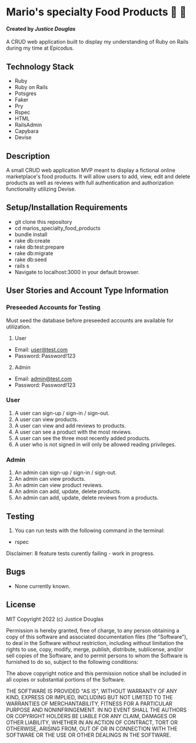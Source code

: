 # Mario's specialty Food Products 🎣 🍣
#### Created by _Justice Douglas_
A CRUD web application built to display my understanding of Ruby on Rails during my time at Epicodus.
## Technology Stack
- Ruby
- Ruby on Rails
- Potsgres
- Faker
- Pry
- Rspec
- HTML
- RailsAdmin
- Capybara
- Devise
## Description

A small CRUD web application MVP meant to display a fictional online marketplace's food products. It will allow users to add, view, edit and delete products as well as reviews with full authentication and authorization functionality utilizing Devise.

## Setup/Installation Requirements

- git clone this repository
- cd marios_specialty_food_products
- bundle install
- rake db:create
- rake db:test:prepare
- rake db:migrate
- rake db:seed
- rails s 
- Navigate to localhost:3000 in your default browser.

## User Stories and Account Type Information

### Preseeded Accounts for Testing
Must seed the database before preseeded accounts are available for utilization.

1. User
- Email: user@test.com
- Password: Password!123

2. Admin
- Email: admin@test.com
- Password: Password!123

### User
1. A user can sign-up / sign-in / sign-out.
2. A user can view products.
3. A user can view and add reviews to products.
4. A user can see a product with the most reviews.
5. A user can see the three most recently added products.
6. A user who is not signed in will only be allowed reading privileges.

### Admin
1. An admin can sign-up / sign-in / sign-out.
2. An admin can view products.
3. An admin can view product reviews.
4. An admin can add, update, delete products.
5. An admin can add, update, delete reviews from a products.

## Testing
1. You can run tests with the following command in the terminal:
- rspec

Disclaimer: 
8 feature tests curently failing - work in progress.

## Bugs
- None currently known.

## License

MIT Copyright 2022 (c) Justice Douglas

Permission is hereby granted, free of charge, to any person obtaining a copy of this software and associated documentation files (the "Software"), to deal in the Software without restriction, including without limitation the rights to use, copy, modify, merge, publish, distribute, sublicense, and/or sell copies of the Software, and to permit persons to whom the Software is furnished to do so, subject to the following conditions:

The above copyright notice and this permission notice shall be included in all copies or substantial portions of the Software.

THE SOFTWARE IS PROVIDED "AS IS", WITHOUT WARRANTY OF ANY KIND, EXPRESS OR IMPLIED, INCLUDING BUT NOT LIMITED TO THE WARRANTIES OF MERCHANTABILITY, FITNESS FOR A PARTICULAR PURPOSE AND NONINFRINGEMENT. IN NO EVENT SHALL THE AUTHORS OR COPYRIGHT HOLDERS BE LIABLE FOR ANY CLAIM, DAMAGES OR OTHER LIABILITY, WHETHER IN AN ACTION OF CONTRACT, TORT OR OTHERWISE, ARISING FROM, OUT OF OR IN CONNECTION WITH THE SOFTWARE OR THE USE OR OTHER DEALINGS IN THE SOFTWARE.
